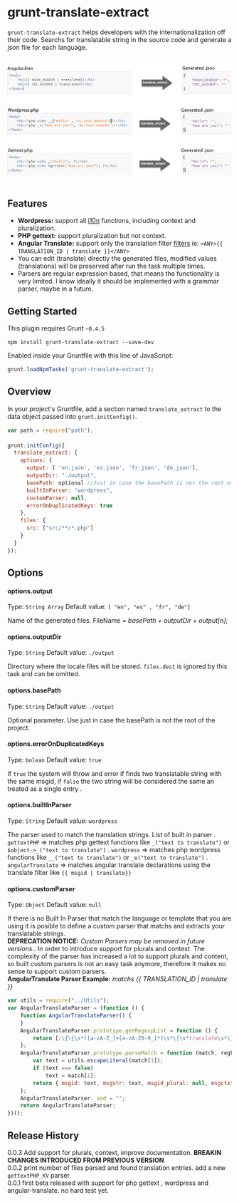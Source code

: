 # grunt-translate-extract

`grunt-translate-extract` helps developers with the internationalization off their code. 
Searchs for translatable string in the source code and generate a json file for each language.


![code generation](https://raw.githubusercontent.com/M-jerez/grunt-translate-extract/master/docs/intro.png)


## Features
- **Wordpress:** support all [i10n](https://codex.wordpress.org/L10n) functions, including context and pluralization.
- **PHP gettext:** support pluralization but not context.
- **Angular Translate:** support only the translation filter [filters](http://angular-translate.github.io/docs/#/guide/04_using-translate-filter) ie: `<ANY>{{ TRANSLATION_ID | translate }}</ANY>`
- You can edit (translate) directly the generated files, modified values (translations) will be preserved after run the task multiple times.
- Parsers are regular expression based, that means the functionality is very limited. 
I know ideally it should be implemented with a grammar parser, maybe in a future.


## Getting Started
This plugin requires Grunt `~0.4.5`

```shell
npm install grunt-translate-extract --save-dev
```
Enabled inside your Gruntfile with this line of JavaScript:

```js
grunt.loadNpmTasks('grunt-translate-extract');
```



## Overview
In your project's Gruntfile, add a section named `translate_extract` to the data object passed into `grunt.initConfig()`.

```js
var path = require("path");

grunt.initConfig({
  translate_extract: {
    options: {
      output: [ 'en.json', 'es.json', 'fr.json', 'de.json'],
      outputDir: "./output",
      basePath: optional //Just in case the basePath is not the root of the project.
      builtInParser: "wordpress",
      customParser: null,
      errorOnDuplicatedKeys: true
    },
    files: {
      src: ["src/**/*.php"]
    }
  }
});
```

## Options

#### options.output
Type: `String Array`
Default value: `[ "en", "es" , "fr", "de"]`

Name of the generated files.  FileName = *basePath + outputDir + output[n]*;

#### options.outputDir
Type: `String`
Default value: `./output`

Directory where the locale files will be stored. `files.dest` is ignored by this task and can be omitted.


#### options.basePath
Type: `String`
Default value: `./output`

Optional parameter. Use just in case the basePath is not the root of the project.

#### options.errorOnDuplicatedKeys
Type: `bolean`
Default value: `true`

If `true` the system will throw and error if finds two translatable string with the same msgid, if `false`
the two string will be considered the same an treated as a single entry .

#### options.builtInParser
Type: `String`
Default value: `wordpress`

The parser used to match the translation strings.
List of built in parser
 . `gettextPHP` => matches php gettext functions like `_("text to translate")` or `$object->_("text to translate")`
 . `wordpress` => matches php wordpress functions like `__("text to translate")` or `_e("text to translate")`
 . `angularTranslate` => matches angular translate declarations using the translate filter like `{{ msgid | translate}}`

#### options.customParser
Type: `Object`
Default value: `null`

If there is no Built In Parser that match the language or template that you are using it is posible to define a custom
parser that matchs and extracts your translatable strings.   
**DEPRECATION NOTICE:** *Custom Parsers may be removed in future versions.*. In order to introduce support for plurals 
and context. The complexity of the parser has increased a lot to support plurals and content, so built custom parsers 
is not an easy task anymore, therefore it makes no sense to support custom parsers.   
**AngularTranslate Parser Example:** *matchs <ANY>{{ TRANSLATION_ID | translate }}</ANY>*   
```js
var utils = require("../Utils");
var AngularTranslateParser = (function () {
    function AngularTranslateParser() {
    }
    AngularTranslateParser.prototype.getRegexpList = function () {
        return [/\{\{\s*([a-zA-Z_]+[a-zA-Z0-9_]*)\s*\|\s*translate\s*\}\}/g];
    };
    AngularTranslateParser.prototype.parseMatch = function (match, regExp) {
        var text = utils.escapeLiteral(match[1]);
        if (text === false)
            text = match[1];
        return { msgid: text, msgstr: text, msgid_plural: null, msgctxt: null, line: null };
    };
    AngularTranslateParser._asd = "";
    return AngularTranslateParser;
})();
```



## Release History
0.0.3 Add support for plurals, context, improve documentation. **BREAKIN CHANGES INTRODUCED FROM PREVIOUS VERSION**   
0.0.2 print number of files parsed and found translation entries. add a new `gettextPHP_KV` parser.   
0.0.1 first beta released with support for php gettext , wordpress and angular-translate. no hard test yet.  
